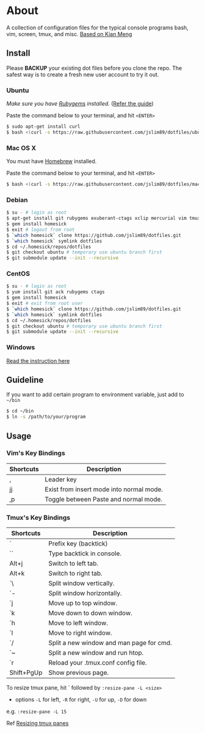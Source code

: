# About

A collection of configuration files for the typical console programs bash, vim,
screen, tmux, and misc. 
[Based on Kian Meng](https://github.com/kianmeng)

## Install

Please **BACKUP** your existing dot files before you clone the repo. The safest way is to create a fresh new user account to try it out.

### Ubuntu

_Make sure you have [Rubygems](https://rubygems.org/) installed._
([Refer the guide](https://gorails.com/setup/ubuntu/16.04))

Paste the command below to your terminal, and hit `<ENTER>`

```sh
$ sudo apt-get install curl
$ bash <(curl -s https://raw.githubusercontent.com/jslim89/dotfiles/ubuntu/bin/build.sh)
```

### Mac OS X

You must have [Homebrew](http://brew.sh/) installed.

Paste the command below to your terminal, and hit `<ENTER>`

```sh
$ bash <(curl -s https://raw.githubusercontent.com/jslim89/dotfiles/macOS/bin/build.sh)
```

### Debian

```sh
$ su - # login as root
$ apt-get install git rubygems exuberant-ctags xclip mercurial vim tmux screen ack-grep
$ gem install homesick
$ exit # logout from root
$ `which homesick` clone https://github.com/jslim89/dotfiles.git
$ `which homesick` symlink dotfiles
$ cd ~/.homesick/repos/dotfiles
$ git checkout ubuntu # temporary use ubuntu branch first
$ git submodule update --init --recursive
```

### CentOS

```sh
$ su - # login as root
$ yum install git ack rubygems ctags
$ gem install homesick
$ exit # exit from root user
$ `which homesick` clone https://github.com/jslim89/dotfiles.git
$ `which homesick` symlink dotfiles
$ cd ~/.homesick/repos/dotfiles
$ git checkout ubuntu # temporary use ubuntu branch first
$ git submodule update --init --recursive
```

### Windows

[Read the instruction here](https://github.com/jslim89/dotfiles/tree/windows)

## Guideline
If you want to add certain program to environment variable, just add to `~/bin`

```sh
$ cd ~/bin
$ ln -s /path/to/your/program
```

## Usage

### Vim's Key Bindings
| Shortcuts | Description                              |
|-----------|------------------------------------------|
| ,         | Leader key                               |
| jj        | Exist from insert mode into normal mode. |
| ,p        | Toggle between Paste and normal mode.    |

### Tmux's Key Bindings
| Shortcuts  | Description                              |
|------------|------------------------------------------|
| `          | Prefix key (backtick)                    |
| ``         | Type backtick in console.                |
| Alt+j      | Switch to left tab.                      |
| Alt+k      | Switch to right tab.                     |
| `\         | Split window vertically.                 |
| `-         | Split window horizontally.               |
| `j         | Move up to top window.                   |
| `k         | Move down to down window.                |
| `h         | Move to left window.                     |
| `l         | Move to right window.                    |
| `/         | Split a new window and man page for cmd. |
| `~         | Split a new window and run htop.         |
| `r         | Reload your .tmux.conf config file.      |
| Shift+PgUp | Show previous page.                      |

To resize tmux pane, hit \` followed by `:resize-pane -L <size>`
  
- options `-L` for left, `-R` for right, `-U` for up, `-D` for down

e.g. `:resize-pane -L 15`

Ref [Resizing tmux panes](https://michaelsoolee.com/resize-tmux-panes/)
